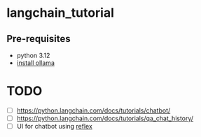 # langchain_tutorial

## Pre-requisites

- python 3.12
- [install ollama](https://github.com/ollama/ollama)


# TODO

- [ ] https://python.langchain.com/docs/tutorials/chatbot/
- [ ] https://python.langchain.com/docs/tutorials/qa_chat_history/
- [ ] UI for chatbot using [reflex](https://github.com/reflex-dev/reflex)